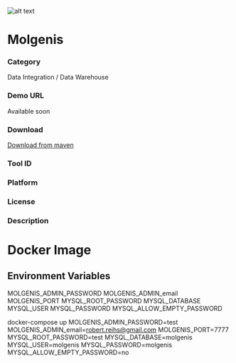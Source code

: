 ![alt text](http://www.molgenis.org/chrome/site/molgenis_logo2.png "Molgenis Logo")
# Molgenis
### Category
Data Integration / Data Warehouse
### Demo URL
Available soon
### Download
[Download from maven](http://search.maven.org/#search|gav|1|g%3A%22org.molgenis%22%20AND%20a%3A%22molgenis-app%22)
### Tool ID
### Platform
### License
### Description

# Docker Image
## Environment Variables
MOLGENIS_ADMIN_PASSWORD
MOLGENIS_ADMIN_email
MOLGENIS_PORT
MYSQL_ROOT_PASSWORD
MYSQL_DATABASE
MYSQL_USER
MYSQL_PASSWORD
MYSQL_ALLOW_EMPTY_PASSWORD

docker-compose up MOLGENIS_ADMIN_PASSWORD=test MOLGENIS_ADMIN_email=robert.reihs@gmail.com MOLGENIS_PORT=7777 MYSQL_ROOT_PASSWORD=test MYSQL_DATABASE=molgenis MYSQL_USER=molgenis MYSQL_PASSWORD=molgenis MYSQL_ALLOW_EMPTY_PASSWORD=no